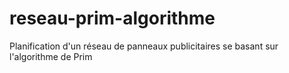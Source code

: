 # reseau-prim-algorithme
Planification d'un réseau de panneaux publicitaires se basant sur l'algorithme de Prim
